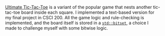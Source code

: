 [Ultimate Tic-Tac-Toe](https://en.wikipedia.org/wiki/Ultimate_tic-tac-toe) is a
variant of the popular game that nests another tic-tac-toe board inside each
square. I implemented a text-based version for my final project in
CSCI&nbsp;200. All the game logic and rule-checking is implemented, and the
board itself is stored in a
[`std::bitset`](https://en.cppreference.com/w/cpp/utility/bitset), a choice I
made to challenge myself with some bitwise logic.
